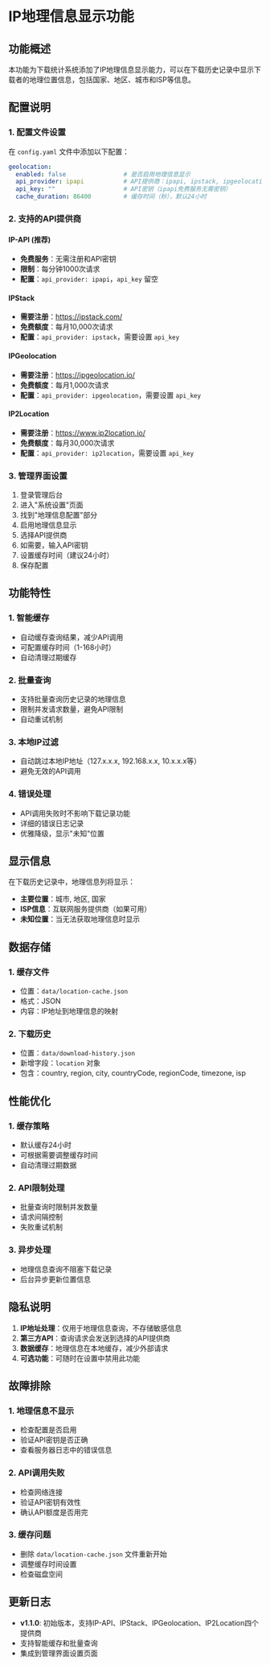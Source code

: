 # IP地理信息显示功能

## 功能概述

本功能为下载统计系统添加了IP地理信息显示能力，可以在下载历史记录中显示下载者的地理位置信息，包括国家、地区、城市和ISP等信息。

## 配置说明

### 1. 配置文件设置

在 `config.yaml` 文件中添加以下配置：

```yaml
geolocation:
  enabled: false                # 是否启用地理信息显示
  api_provider: ipapi           # API提供商：ipapi, ipstack, ipgeolocation
  api_key: ""                   # API密钥（ipapi免费服务无需密钥）
  cache_duration: 86400         # 缓存时间（秒），默认24小时
```

### 2. 支持的API提供商

#### IP-API (推荐)
- **免费服务**：无需注册和API密钥
- **限制**：每分钟1000次请求
- **配置**：`api_provider: ipapi`，`api_key` 留空

#### IPStack
- **需要注册**：https://ipstack.com/
- **免费额度**：每月10,000次请求
- **配置**：`api_provider: ipstack`，需要设置 `api_key`

#### IPGeolocation
- **需要注册**：https://ipgeolocation.io/
- **免费额度**：每月1,000次请求
- **配置**：`api_provider: ipgeolocation`，需要设置 `api_key`

#### IP2Location
- **需要注册**：https://www.ip2location.io/
- **免费额度**：每月30,000次请求
- **配置**：`api_provider: ip2location`，需要设置 `api_key`

### 3. 管理界面设置

1. 登录管理后台
2. 进入"系统设置"页面
3. 找到"地理信息配置"部分
4. 启用地理信息显示
5. 选择API提供商
6. 如需要，输入API密钥
7. 设置缓存时间（建议24小时）
8. 保存配置

## 功能特性

### 1. 智能缓存
- 自动缓存查询结果，减少API调用
- 可配置缓存时间（1-168小时）
- 自动清理过期缓存

### 2. 批量查询
- 支持批量查询历史记录的地理信息
- 限制并发请求数量，避免API限制
- 自动重试机制

### 3. 本地IP过滤
- 自动跳过本地IP地址（127.x.x.x, 192.168.x.x, 10.x.x.x等）
- 避免无效的API调用

### 4. 错误处理
- API调用失败时不影响下载记录功能
- 详细的错误日志记录
- 优雅降级，显示"未知"位置

## 显示信息

在下载历史记录中，地理信息列将显示：

- **主要位置**：城市, 地区, 国家
- **ISP信息**：互联网服务提供商（如果可用）
- **未知位置**：当无法获取地理信息时显示

## 数据存储

### 1. 缓存文件
- 位置：`data/location-cache.json`
- 格式：JSON
- 内容：IP地址到地理信息的映射

### 2. 下载历史
- 位置：`data/download-history.json`
- 新增字段：`location` 对象
- 包含：country, region, city, countryCode, regionCode, timezone, isp

## 性能优化

### 1. 缓存策略
- 默认缓存24小时
- 可根据需要调整缓存时间
- 自动清理过期数据

### 2. API限制处理
- 批量查询时限制并发数量
- 请求间隔控制
- 失败重试机制

### 3. 异步处理
- 地理信息查询不阻塞下载记录
- 后台异步更新位置信息

## 隐私说明

1. **IP地址处理**：仅用于地理信息查询，不存储敏感信息
2. **第三方API**：查询请求会发送到选择的API提供商
3. **数据缓存**：地理信息在本地缓存，减少外部请求
4. **可选功能**：可随时在设置中禁用此功能

## 故障排除

### 1. 地理信息不显示
- 检查配置是否启用
- 验证API密钥是否正确
- 查看服务器日志中的错误信息

### 2. API调用失败
- 检查网络连接
- 验证API密钥有效性
- 确认API额度是否用完

### 3. 缓存问题
- 删除 `data/location-cache.json` 文件重新开始
- 调整缓存时间设置
- 检查磁盘空间

## 更新日志

- **v1.1.0**: 初始版本，支持IP-API、IPStack、IPGeolocation、IP2Location四个提供商
- 支持智能缓存和批量查询
- 集成到管理界面设置页面 